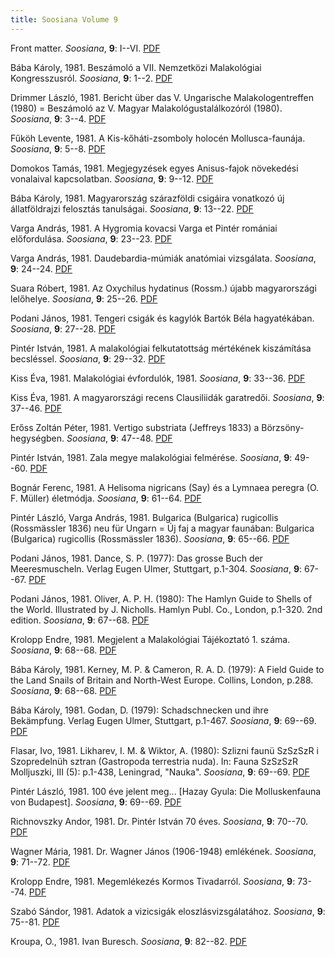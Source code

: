 ```yaml
---
title: Soosiana Volume 9
---
```




Front matter. _Soosiana_, **9**: I--VI. [PDF](https://soosiana.github.io/volume-9/01_Soosiana_1981_9_I-VI.pdf)


Bába Károly, 1981. Beszámoló a VII. Nemzetközi Malakológiai Kongresszusról. _Soosiana_, **9**: 1--2. [PDF](https://soosiana.github.io/volume-9/02_Soosiana_1981_9_Baba_1-2.pdf)


Drimmer László, 1981. Bericht über das V. Ungarische Malakologentreffen (1980) = Beszámoló az V. Magyar Malakológustalálkozóról (1980). _Soosiana_, **9**: 3--4. [PDF](https://soosiana.github.io/volume-9/03_Soosiana_1981_9_Drimmer_3-4.pdf)


Fűköh Levente, 1981. A Kis-kőháti-zsomboly holocén Mollusca-faunája. _Soosiana_, **9**: 5--8. [PDF](https://soosiana.github.io/volume-9/04_Soosiana_1981_9_Fukoh_5-8.pdf)


Domokos Tamás, 1981. Megjegyzések egyes Anisus-fajok növekedési vonalaival kapcsolatban. _Soosiana_, **9**: 9--12. [PDF](https://soosiana.github.io/volume-9/05_Soosiana_1981_9_Domokos_9-12.pdf)


Bába Károly, 1981. Magyarország szárazföldi csigáira vonatkozó új állatföldrajzi felosztás tanulságai. _Soosiana_, **9**: 13--22. [PDF](https://soosiana.github.io/volume-9/06_Soosiana_1981_9_Baba_13-22.pdf)


Varga András, 1981. A Hygromia kovacsi Varga et Pintér romániai előfordulása. _Soosiana_, **9**: 23--23. [PDF](https://soosiana.github.io/volume-9/07_Soosiana_1981_9_Varga_23.pdf)


Varga András, 1981. Daudebardia-múmiák anatómiai vizsgálata. _Soosiana_, **9**: 24--24. [PDF](https://soosiana.github.io/volume-9/08_Soosiana_1981_9_Varga_24.pdf)


Suara Róbert, 1981. Az Oxychilus hydatinus (Rossm.) újabb magyarországi lelőhelye. _Soosiana_, **9**: 25--26. [PDF](https://soosiana.github.io/volume-9/09_Soosiana_1981_9_Suara_25-26.pdf)


Podani János, 1981. Tengeri csigák és kagylók Bartók Béla hagyatékában. _Soosiana_, **9**: 27--28. [PDF](https://soosiana.github.io/volume-9/10_Soosiana_1981_9_Podani_27-28.pdf)


Pintér István, 1981. A malakológiai felkutatottság mértékének kiszámítása becsléssel. _Soosiana_, **9**: 29--32. [PDF](https://soosiana.github.io/volume-9/11_Soosiana_1981_9_PinterI_29-32.pdf)


Kiss Éva, 1981. Malakológiai évfordulók, 1981. _Soosiana_, **9**: 33--36. [PDF](https://soosiana.github.io/volume-9/12_Soosiana_1981_9_Kiss_33-36.pdf)


Kiss Éva, 1981. A magyarországi recens Clausiliidák garatredői. _Soosiana_, **9**: 37--46. [PDF](https://soosiana.github.io/volume-9/13_Soosiana_1981_9_Kiss_37-46.pdf)


Erőss Zoltán Péter, 1981. Vertigo substriata (Jeffreys 1833) a Börzsöny-hegységben. _Soosiana_, **9**: 47--48. [PDF](https://soosiana.github.io/volume-9/14_Soosiana_1981_9_Eross_47-48.pdf)


Pintér István, 1981. Zala megye malakológiai felmérése. _Soosiana_, **9**: 49--60. [PDF](https://soosiana.github.io/volume-9/15_Soosiana_1981_9_PinterI_49-60.pdf)


Bognár Ferenc, 1981. A Helisoma nigricans (Say) és a Lymnaea peregra (O. F. Müller) életmódja. _Soosiana_, **9**: 61--64. [PDF](https://soosiana.github.io/volume-9/16_Soosiana_1981_9_Bognar_61-64.pdf)


Pintér László, Varga András, 1981. Bulgarica (Bulgarica) rugicollis (Rossmässler 1836) neu für Ungarn = Új faj a magyar faunában: Bulgarica (Bulgarica) rugicollis (Rossmässler 1836). _Soosiana_, **9**: 65--66. [PDF](https://soosiana.github.io/volume-9/17_Soosiana_1981_9_PinterL_65-66.pdf)


Podani János, 1981. Dance, S. P. (1977): Das grosse Buch der Meeresmuscheln. Verlag Eugen Ulmer, Stuttgart, p.1-304. _Soosiana_, **9**: 67--67. [PDF](https://soosiana.github.io/volume-9/18_Soosiana_1981_9_Bookreviews_67-69.pdf)


Podani János, 1981. Oliver, A. P. H. (1980): The Hamlyn Guide to Shells of the World. Illustrated by J. Nicholls. Hamlyn Publ. Co., London, p.1-320. 2nd edition. _Soosiana_, **9**: 67--68. [PDF](https://soosiana.github.io/volume-9/18_Soosiana_1981_9_Bookreviews_67-69.pdf)


Krolopp Endre, 1981. Megjelent a Malakológiai Tájékoztató 1. száma. _Soosiana_, **9**: 68--68. [PDF](https://soosiana.github.io/volume-9/18_Soosiana_1981_9_Bookreviews_67-69.pdf)


Bába Károly, 1981. Kerney, M. P. & Cameron, R. A. D. (1979): A Field Guide to the Land Snails of Britain and North-West Europe. Collins, London, p.288. _Soosiana_, **9**: 68--68. [PDF](https://soosiana.github.io/volume-9/18_Soosiana_1981_9_Bookreviews_67-69.pdf)


Bába Károly, 1981. Godan, D. (1979): Schadschnecken und ihre Bekämpfung. Verlag Eugen Ulmer, Stuttgart, p.1-467. _Soosiana_, **9**: 69--69. [PDF](https://soosiana.github.io/volume-9/18_Soosiana_1981_9_Bookreviews_67-69.pdf)


Flasar, Ivo, 1981. Likharev, I. M. & Wiktor, A. (1980): Szlizni faunü SzSzSzR i Szopredelnüh sztran (Gastropoda terrestria nuda). In: Fauna SzSzSzR Molljuszki, III (5): p.1-438, Leningrad, "Nauka". _Soosiana_, **9**: 69--69. [PDF](https://soosiana.github.io/volume-9/18_Soosiana_1981_9_Bookreviews_67-69.pdf)


Pintér László, 1981. 100 éve jelent meg... [Hazay Gyula: Die Molluskenfauna von Budapest]. _Soosiana_, **9**: 69--69. [PDF](https://soosiana.github.io/volume-9/18_Soosiana_1981_9_Bookreviews_67-69.pdf)


Richnovszky Andor, 1981. Dr. Pintér István 70 éves. _Soosiana_, **9**: 70--70. [PDF](https://soosiana.github.io/volume-9/19_Soosiana_1981_9_Richnovszky_70.pdf)


Wagner Mária, 1981. Dr. Wagner János (1906-1948) emlékének. _Soosiana_, **9**: 71--72. [PDF](https://soosiana.github.io/volume-9/20_Soosiana_1981_9_Wagner_71-72.pdf)


Krolopp Endre, 1981. Megemlékezés Kormos Tivadarról. _Soosiana_, **9**: 73--74. [PDF](https://soosiana.github.io/volume-9/21_Soosiana_1981_9_Krolopp_73-74.pdf)


Szabó Sándor, 1981. Adatok a vizicsigák eloszlásvizsgálatához. _Soosiana_, **9**: 75--81. [PDF](https://soosiana.github.io/volume-9/22_Soosiana_1981_9_Szabo_75-81.pdf)


Kroupa, O., 1981. Ivan Buresch. _Soosiana_, **9**: 82--82. [PDF](https://soosiana.github.io/volume-9/23_Soosiana_1981_9_Kroupa_82.pdf)




